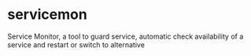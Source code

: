 servicemon
========
Service Monitor, a tool to guard service, automatic check availability of a service and restart or switch to alternative

